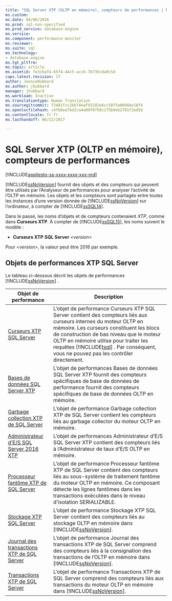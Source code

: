 ```yaml
---
title: "SQL Server XTP (OLTP en mémoire), compteurs de performances | Microsoft Docs"
ms.custom: 
ms.date: 04/06/2016
ms.prod: sql-non-specified
ms.prod_service: database-engine
ms.service: 
ms.component: performance-monitor
ms.reviewer: 
ms.suite: sql
ms.technology:
- database-engine
ms.tgt_pltfrm: 
ms.topic: article
ms.assetid: fe3cbaf4-65f4-44c5-acc6-7b735cda0c5d
caps.latest.revision: 17
author: JennieHubbard
ms.author: jhubbard
manager: jhubbard
ms.workload: Inactive
ms.translationtype: Human Translation
ms.sourcegitcommit: f3481fcc2bb74eaf93182e6cc58f5a06666e10f4
ms.openlocfilehash: c4fb8ea7bd2ca4a09f0758c175b9eb2781f2ed5b
ms.contentlocale: fr-fr
ms.lasthandoff: 06/22/2017

---
```

# <a name="sql-server-xtp-in-memory-oltp-performance-counters"></a>SQL Server XTP (OLTP en mémoire), compteurs de performances
[!INCLUDE[appliesto-ss-xxxx-xxxx-xxx-md](../../includes/appliesto-ss-xxxx-xxxx-xxx-md.md)]

  [!INCLUDE[ssNoVersion](../../includes/ssnoversion-md.md)] fournit des objets et des compteurs qui peuvent être utilisés par l’Analyseur de performances pour analyser l’activité de l’OLTP en mémoire. Les objets et les compteurs sont partagés entre toutes les instances d’une version donnée de [!INCLUDE[ssNoVersion](../../includes/ssnoversion-md.md)] sur l’ordinateur, à compter de [!INCLUDE[ssSQL14](../../includes/sssql14-md.md)].  
  
 Dans le passé, les noms d’objets et de compteurs contenaient *XTP*, comme dans **Curseurs XTP**. À compter de [!INCLUDE[ssSQL15](../../includes/sssql15-md.md)], les noms suivent le modèle :  
  
-   **Curseurs XTP** **SQL Server** *\<version>*  
  
 Pour *\<version>*, la valeur peut être 2016 par exemple.  
  
##  <a name="SQLServerPOs"></a> Objets de performances XTP SQL Server  
 Le tableau ci-dessous décrit les objets de performances [!INCLUDE[ssNoVersion](../../includes/ssnoversion-md.md)] .  
  
|Objet de performance|Description|  
|------------------------|-----------------|  
|[Curseurs XTP SQL Server](../../relational-databases/performance-monitor/sql-server-xtp-cursors.md)|L’objet de performance Curseurs XTP SQL Server contient des compteurs liés aux curseurs internes du moteur OLTP en mémoire. Les curseurs constituent les blocs de construction de bas niveau que le moteur OLTP en mémoire utilise pour traiter les requêtes [!INCLUDE[tsql](../../includes/tsql-md.md)] . Par conséquent, vous ne pouvez pas les contrôler directement.|  
|[Bases de données SQL Server XTP](../../relational-databases/performance-monitor/sql-server-xtp-databases.md)|L’objet de performances Bases de données SQL Server XTP fournit des compteurs spécifiques de base de données de performance fournit des compteurs spécifiques de base de données OLTP en mémoire.|  
|[Garbage collection XTP de SQL Server](../../relational-databases/performance-monitor/sql-server-xtp-garbage-collection.md)|L’objet de performance Garbage collection XTP de SQL Server contient les compteurs liés au garbage collector du moteur OLTP en mémoire.|  
|[Administrateur d’E/S SQL Server 2016 XTP](../../relational-databases/performance-monitor/sql-server-xtp-io-governor.md)|L’objet de performances Administrateur d’E/S SQL Server XTP contient des compteurs liés à l’Administrateur de taux d’E/S OLTP en mémoire.|
|[Processeur fantôme XTP de SQL Server](../../relational-databases/performance-monitor/sql-server-xtp-phantom-processor.md)|L’objet de performance Processeur fantôme XTP de SQL Server contient des compteurs liés au sous-système de traitement fantôme du moteur OLTP en mémoire. Ce composant détecte les lignes fantômes dans les transactions exécutées dans le niveau d'isolation SERIALIZABLE.|  
|[Stockage XTP SQL Server](../../relational-databases/performance-monitor/sql-server-xtp-storage.md)|L’objet de performance Stockage XTP SQL Server contient des compteurs liés au stockage OLTP en mémoire dans [!INCLUDE[ssNoVersion](../../includes/ssnoversion-md.md)].|  
|[Journal des transactions XTP de SQL Server](../../relational-databases/performance-monitor/sql-server-xtp-transaction-log.md)|L’objet de performance Journal des transactions XTP de SQL Server comprend des compteurs liés à la consignation des transactions de l’OLTP en mémoire dans [!INCLUDE[ssNoVersion](../../includes/ssnoversion-md.md)].|  
|[Transactions XTP de SQL Server](../../relational-databases/performance-monitor/sql-server-xtp-transactions.md)|L’objet de performance Transactions XTP de SQL Server comprend des compteurs liés aux transactions du moteur OLTP en mémoire dans [!INCLUDE[ssNoVersion](../../includes/ssnoversion-md.md)].|  
  
  

